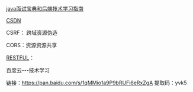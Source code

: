 [java面试宝典和后端技术学习指南](<https://github.com/OUYANGSIHAI/JavaInterview>)

[CSDN](<https://blog.csdn.net/baidu_33094261>)

CSRF： 跨域资源伪造

CORS：资源资源共享

[RESTFUL](http://www.ruanyifeng.com/blog/2011/09/restful.html)：

百度云---技术学习

链接：https://pan.baidu.com/s/1qMMio1a9P9bRUFi6eRxZgA 
提取码：yvk5

